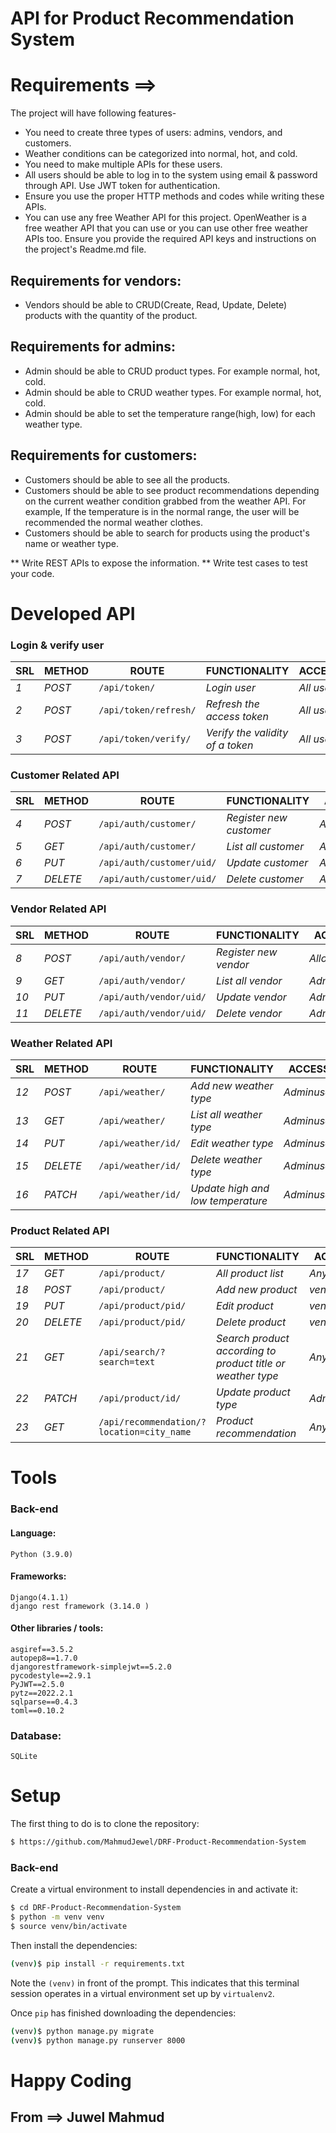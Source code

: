 ﻿# API for Product Recommendation System
# Requirements ==> 
The project will have following features-
* You need to create three types of users: admins, vendors, and customers.
* Weather conditions can be categorized into normal, hot, and cold.
* You need to make multiple APIs for these users.
* All users should be able to log in to the system using email & password through API. Use JWT token for authentication.
* Ensure you use the proper HTTP methods and codes while writing these APIs.
* You can use any free Weather API for this project. OpenWeather is a free weather API that you can use or you can use other free weather APIs too. Ensure you provide the required API keys and instructions on the project's Readme.md file.

## Requirements for vendors:
* Vendors should be able to CRUD(Create, Read, Update, Delete) products with the quantity of the product.

## Requirements for admins:
* Admin should be able to CRUD product types. For example normal, hot, cold.
* Admin should be able to CRUD weather types. For example normal, hot, cold.
* Admin should be able to set the temperature range(high, low) for each weather type.

## Requirements for customers:
* Customers should be able to see all the products.
* Customers should be able to see product recommendations depending on the current weather condition grabbed from the weather API. For example, If the temperature is in the normal range, the user will be recommended the normal weather clothes.
* Customers should be able to search for products using the product's name or weather type.

** Write REST APIs to expose the information.
** Write test cases to test your code.


# Developed API
### Login & verify user
| SRL | METHOD | ROUTE | FUNCTIONALITY |ACCESS|
| ------- | ------- | ----- | ------------- | ------------- |
| *1* | *POST* | ```/api/token/``` | _Login user_| _All users_|
| *2* | *POST* | ```/api/token/refresh/``` | _Refresh the access token_|_All users_|
| *3* | *POST* | ```/api/token/verify/``` | _Verify the validity of a token_|_All users_|

### Customer Related API 
| SRL | METHOD | ROUTE | FUNCTIONALITY |ACCESS|
| ------- | ------- | ----- | ------------- | ------------- |
| *4* | *POST* | ```/api/auth/customer/``` | _Register new customer_|_Allow any_|
| *5* | *GET* | ```/api/auth/customer/``` | _List all customer_|_Adminuser_|
| *6* | *PUT* | ```/api/auth/customer/uid/``` | _Update customer_|_Adminuser_|
| *7* | *DELETE* | ```/api/auth/customer/uid/``` | _Delete customer_|_Adminuser_|

### Vendor Related API 
| SRL | METHOD | ROUTE | FUNCTIONALITY |ACCESS|
| ------- | ------- | ----- | ------------- | ------------- |
| *8* | *POST* | ```/api/auth/vendor/``` | _Register new vendor_|_Allow any_|
| *9* | *GET* | ```/api/auth/vendor/``` | _List all vendor_|_Adminuser_|
| *10* | *PUT* | ```/api/auth/vendor/uid/``` | _Update vendor_|_Adminuser_|
| *11* | *DELETE* | ```/api/auth/vendor/uid/``` | _Delete vendor_|_Adminuser_|

### Weather Related API 
| SRL | METHOD | ROUTE | FUNCTIONALITY |ACCESS|
| ------- | ------- | ----- | ------------- | ------------- |
| *12* | *POST* | ```/api/weather/``` | _Add new weather type_|_Adminuser_|
| *13* | *GET* | ```/api/weather/``` | _List all weather type_|_Adminuser_|
| *14* | *PUT* | ```/api/weather/id/``` | _Edit weather type_|_Adminuser_|
| *15* | *DELETE* | ```/api/weather/id/``` | _Delete weather type_|_Adminuser_|
| *16* | *PATCH* | ```/api/weather/id/``` | _Update high and low temperature_|_Adminuser_|

### Product Related API 
| SRL | METHOD | ROUTE | FUNCTIONALITY |ACCESS|
| ------- | ------- | ----- | ------------- | ------------- |
| *17* | *GET* | ```/api/product/``` | _All product list_|_Any user_|
| *18* | *POST* | ```/api/product/``` | _Add new product_|_vendor_|
| *19* | *PUT* | ```/api/product/pid/``` | _Edit product_|_vendor_|
| *20* | *DELETE* | ```/api/product/pid/``` | _Delete  product_|_vendor_|
| *21* | *GET* | ```/api/search/?search=text``` | _Search product according to product title or weather type_|_Any user_|
| *22* | *PATCH* | ```/api/product/id/``` | _Update product type_|_Adminuser_|
| *23* | *GET* | ```/api/recommendation/?location=city_name``` | _Product recommendation_|_Any one_|


# Tools
### Back-end
#### Language:
	Python (3.9.0)

#### Frameworks:
	Django(4.1.1)
	django rest framework (3.14.0 )
	
#### Other libraries / tools:
	asgiref==3.5.2
	autopep8==1.7.0
	djangorestframework-simplejwt==5.2.0
	pycodestyle==2.9.1
	PyJWT==2.5.0
	pytz==2022.2.1
	sqlparse==0.4.3
	toml==0.10.2

	
### Database:
	SQLite

# Setup
The first thing to do is to clone the repository:
```sh
$ https://github.com/MahmudJewel/DRF-Product-Recommendation-System
```
### Back-end
Create a virtual environment to install dependencies in and activate it:
```sh
$ cd DRF-Product-Recommendation-System
$ python -m venv venv
$ source venv/bin/activate
```
Then install the dependencies:
```sh
(venv)$ pip install -r requirements.txt
```
Note the `(venv)` in front of the prompt. This indicates that this terminal
session operates in a virtual environment set up by `virtualenv2`.

Once `pip` has finished downloading the dependencies:
```sh
(venv)$ python manage.py migrate
(venv)$ python manage.py runserver 8000
```

# Happy Coding
## From ==> Juwel Mahmud

